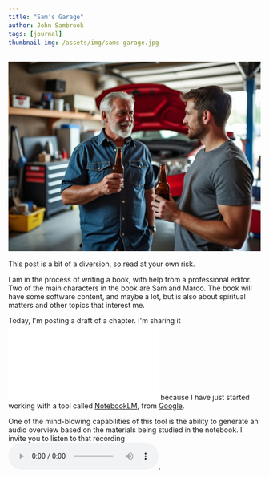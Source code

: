```yaml
---
title: "Sam's Garage"
author: John Sambrook
tags: [journal]
thumbnail-img: /assets/img/sams-garage.jpg
---
```


![Sam and Marco](/assets/img/sams-garage.jpg "Sam and Marco, having a beer")

This post is a bit of a diversion, so read at your own risk.

I am in the process of writing a book, with help from a professional
editor. Two of the main characters in the book are Sam and Marco. The
book will have some software content, and maybe a lot, but is also
about spiritual matters and other topics that interest me.

Today, I'm posting a draft of a chapter. I'm sharing it
![here](/assets/files/sams-garage.pdf "PDF version of chapter")
because I have just started working with a tool called
[NotebookLM](https://notebooklm.google.com), from
[Google](https://www.google.com).


One of the mind-blowing capabilities of this tool is the ability
to generate an audio overview based on the materials being studied
in the notebook. I invite you to listen to that recording
![here](/assets/files/sams-garage.mp3 "AI generated summary of the chapter").



